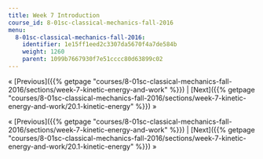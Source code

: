 ```yaml
---
title: Week 7 Introduction
course_id: 8-01sc-classical-mechanics-fall-2016
menu:
  8-01sc-classical-mechanics-fall-2016:
    identifier: 1e15ff1eed2c3307da5670f4a7de584b
    weight: 1260
    parent: 1099b7667930f7e51cccc80d63899c02
---
```

« [Previous]({{% getpage "courses/8-01sc-classical-mechanics-fall-2016/sections/week-7-kinetic-energy-and-work" %}}) | [Next]({{% getpage "courses/8-01sc-classical-mechanics-fall-2016/sections/week-7-kinetic-energy-and-work/20.1-kinetic-energy" %}}) »

« [Previous]({{% getpage "courses/8-01sc-classical-mechanics-fall-2016/sections/week-7-kinetic-energy-and-work" %}}) | [Next]({{% getpage "courses/8-01sc-classical-mechanics-fall-2016/sections/week-7-kinetic-energy-and-work/20.1-kinetic-energy" %}}) »